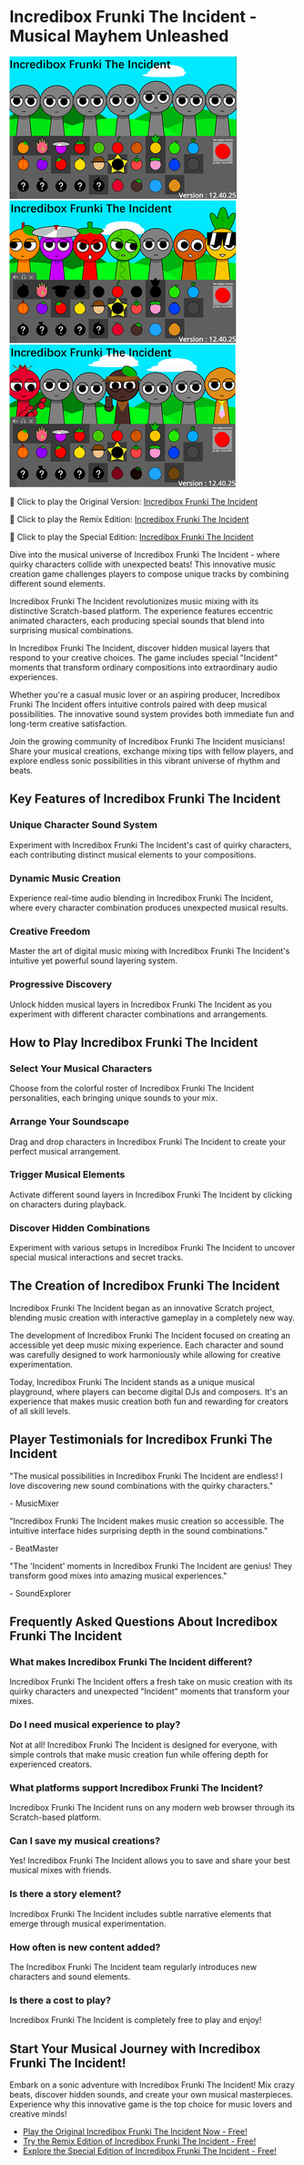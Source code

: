 # Incredibox Frunki The Incident - Musical Mayhem Unleashed

![Incredibox Frunki The Incident](https://raw.githubusercontent.com/sprunkiscrunkly/incredibox-frunki-the-incident/refs/heads/main/incredibox-frunki-the-incident.png "Incredibox Frunki The Incident")
![Incredibox Frunki The Incident](https://raw.githubusercontent.com/sprunkiscrunkly/incredibox-frunki-the-incident/refs/heads/main/incredibox-frunki-the-incident-2.png "Incredibox Frunki The Incident")
![Incredibox Frunki The Incident](https://raw.githubusercontent.com/sprunkiscrunkly/incredibox-frunki-the-incident/refs/heads/main/incredibox-frunki-the-incident-3.png "Incredibox Frunki The Incident")

🎵 Click to play the Original Version: [Incredibox Frunki The Incident](https://sprunksters.com/incredibox-frunki-the-incident/ "Incredibox Frunki The Incident")

🎵 Click to play the Remix Edition: [Incredibox Frunki The Incident](https://sprunkiscrunkly.com/incredibox-frunki-the-incident/ "Incredibox Frunki The Incident")

🎵 Click to play the Special Edition: [Incredibox Frunki The Incident](https://sprunkipyramixed.com/incredibox-frunki-the-incident/ "Incredibox Frunki The Incident")

Dive into the musical universe of Incredibox Frunki The Incident - where quirky characters collide with unexpected beats! This innovative music creation game challenges players to compose unique tracks by combining different sound elements.

Incredibox Frunki The Incident revolutionizes music mixing with its distinctive Scratch-based platform. The experience features eccentric animated characters, each producing special sounds that blend into surprising musical combinations.

In Incredibox Frunki The Incident, discover hidden musical layers that respond to your creative choices. The game includes special "Incident" moments that transform ordinary compositions into extraordinary audio experiences.

Whether you're a casual music lover or an aspiring producer, Incredibox Frunki The Incident offers intuitive controls paired with deep musical possibilities. The innovative sound system provides both immediate fun and long-term creative satisfaction.

Join the growing community of Incredibox Frunki The Incident musicians! Share your musical creations, exchange mixing tips with fellow players, and explore endless sonic possibilities in this vibrant universe of rhythm and beats.

## Key Features of Incredibox Frunki The Incident

### Unique Character Sound System

Experiment with Incredibox Frunki The Incident's cast of quirky characters, each contributing distinct musical elements to your compositions.

### Dynamic Music Creation

Experience real-time audio blending in Incredibox Frunki The Incident, where every character combination produces unexpected musical results.

### Creative Freedom

Master the art of digital music mixing with Incredibox Frunki The Incident's intuitive yet powerful sound layering system.

### Progressive Discovery

Unlock hidden musical layers in Incredibox Frunki The Incident as you experiment with different character combinations and arrangements.

## How to Play Incredibox Frunki The Incident

### Select Your Musical Characters

Choose from the colorful roster of Incredibox Frunki The Incident personalities, each bringing unique sounds to your mix.

### Arrange Your Soundscape

Drag and drop characters in Incredibox Frunki The Incident to create your perfect musical arrangement.

### Trigger Musical Elements

Activate different sound layers in Incredibox Frunki The Incident by clicking on characters during playback.

### Discover Hidden Combinations

Experiment with various setups in Incredibox Frunki The Incident to uncover special musical interactions and secret tracks.

## The Creation of Incredibox Frunki The Incident

Incredibox Frunki The Incident began as an innovative Scratch project, blending music creation with interactive gameplay in a completely new way.

The development of Incredibox Frunki The Incident focused on creating an accessible yet deep music mixing experience. Each character and sound was carefully designed to work harmoniously while allowing for creative experimentation.

Today, Incredibox Frunki The Incident stands as a unique musical playground, where players can become digital DJs and composers. It's an experience that makes music creation both fun and rewarding for creators of all skill levels.

## Player Testimonials for Incredibox Frunki The Incident

"The musical possibilities in Incredibox Frunki The Incident are endless! I love discovering new sound combinations with the quirky characters."

\- MusicMixer

"Incredibox Frunki The Incident makes music creation so accessible. The intuitive interface hides surprising depth in the sound combinations."

\- BeatMaster

"The 'Incident' moments in Incredibox Frunki The Incident are genius! They transform good mixes into amazing musical experiences."

\- SoundExplorer

## Frequently Asked Questions About Incredibox Frunki The Incident

### What makes Incredibox Frunki The Incident different?

Incredibox Frunki The Incident offers a fresh take on music creation with its quirky characters and unexpected "Incident" moments that transform your mixes.

### Do I need musical experience to play?

Not at all! Incredibox Frunki The Incident is designed for everyone, with simple controls that make music creation fun while offering depth for experienced creators.

### What platforms support Incredibox Frunki The Incident?

Incredibox Frunki The Incident runs on any modern web browser through its Scratch-based platform.

### Can I save my musical creations?

Yes! Incredibox Frunki The Incident allows you to save and share your best musical mixes with friends.

### Is there a story element?

Incredibox Frunki The Incident includes subtle narrative elements that emerge through musical experimentation.

### How often is new content added?

The Incredibox Frunki The Incident team regularly introduces new characters and sound elements.

### Is there a cost to play?

Incredibox Frunki The Incident is completely free to play and enjoy!

## Start Your Musical Journey with Incredibox Frunki The Incident!

Embark on a sonic adventure with Incredibox Frunki The Incident! Mix crazy beats, discover hidden sounds, and create your own musical masterpieces. Experience why this innovative game is the top choice for music lovers and creative minds!

- [Play the Original Incredibox Frunki The Incident Now - Free!](https://sprunksters.com/incredibox-frunki-the-incident/)
- [Try the Remix Edition of Incredibox Frunki The Incident - Free!](https://sprunkiscrunkly.com/incredibox-frunki-the-incident/)
- [Explore the Special Edition of Incredibox Frunki The Incident - Free!](https://sprunkipyramixed.com/incredibox-frunki-the-incident/)
